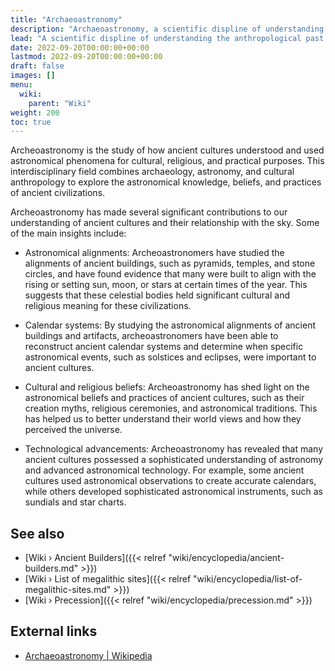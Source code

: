 ```yaml
---
title: "Archaeoastronomy"
description: "Archaeoastronomy, a scientific displine of understanding the anthropological past through the lense of astronomy and how the heritage of past cultures had been codified with astronomical observations. More specifically, the discipline is representative of an important body of research that is unveiling the extends to which knowledge and transmission thereof has been ever since the beginning of civilization making."
lead: "A scientific displine of understanding the anthropological past through the lense of astronomy and how the heritage of past cultures had been codified with astronomical observations. More specifically, the discipline is representative of an important body of research that is unveiling the extends to which knowledge and transmission thereof has been ever since the beginning of civilization making."
date: 2022-09-20T00:00:00+00:00
lastmod: 2022-09-20T00:00:00+00:00
draft: false
images: []
menu:
  wiki:
    parent: "Wiki"
weight: 200
toc: true
---
```


Archeoastronomy is the study of how ancient cultures understood and used astronomical phenomena for cultural, religious, and practical purposes. This interdisciplinary field combines archaeology, astronomy, and cultural anthropology to explore the astronomical knowledge, beliefs, and practices of ancient civilizations.

Archeoastronomy has made several significant contributions to our understanding of ancient cultures and their relationship with the sky. Some of the main insights include:

- Astronomical alignments: Archeoastronomers have studied the alignments of ancient buildings, such as pyramids, temples, and stone circles, and have found evidence that many were built to align with the rising or setting sun, moon, or stars at certain times of the year. This suggests that these celestial bodies held significant cultural and religious meaning for these civilizations.

- Calendar systems: By studying the astronomical alignments of ancient buildings and artifacts, archeoastronomers have been able to reconstruct ancient calendar systems and determine when specific astronomical events, such as solstices and eclipses, were important to ancient cultures.

- Cultural and religious beliefs: Archeoastronomy has shed light on the astronomical beliefs and practices of ancient cultures, such as their creation myths, religious ceremonies, and astronomical traditions. This has helped us to better understand their world views and how they perceived the universe.

- Technological advancements: Archeoastronomy has revealed that many ancient cultures possessed a sophisticated understanding of astronomy and advanced astronomical technology. For example, some ancient cultures used astronomical observations to create accurate calendars, while others developed sophisticated astronomical instruments, such as sundials and star charts.

## See also

- [Wiki › Ancient Builders]({{< relref "wiki/encyclopedia/ancient-builders.md" >}})
- [Wiki › List of megalithic sites]({{< relref "wiki/encyclopedia/list-of-megalithic-sites.md" >}})
- [Wiki › Precession]({{< relref "wiki/encyclopedia/precession.md" >}})

## External links

- [Archaeoastronomy | Wikipedia](https://en.wikipedia.org/wiki/Archaeoastronomy)
